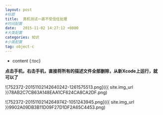 ```yaml
---
layout: post
#标题
title:  真机测试一直不受信任处理
#时间配置
date:   2015-11-02 14:27:12 +0800
#大类配置
categories: 知识
#小类配置
tag: object-c
---
```


* content
{:toc}


**点击手机，右击手机，直接将所有的描述文件全部删除，从新Xcode上运行，就可以了**

![752372-20151102142640242-1261575513.png]({{ site.img_url }}78AB2C7CB63A148EAA1CF624CA8CA2DF.png)


![752372-20151102142649742-1051243945.png]({{ site.img_url }}9902A09DB3B11D09F27D1DF2A65C4453.png)
